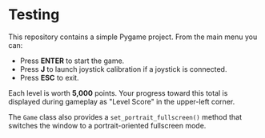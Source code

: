# Testing

This repository contains a simple Pygame project. From the main menu you can:

- Press **ENTER** to start the game.
- Press **J** to launch joystick calibration if a joystick is connected.
- Press **ESC** to exit.

Each level is worth **5,000** points. Your progress toward this total is
displayed during gameplay as "Level Score" in the upper-left corner.

The `Game` class also provides a `set_portrait_fullscreen()` method that
switches the window to a portrait-oriented fullscreen mode.
